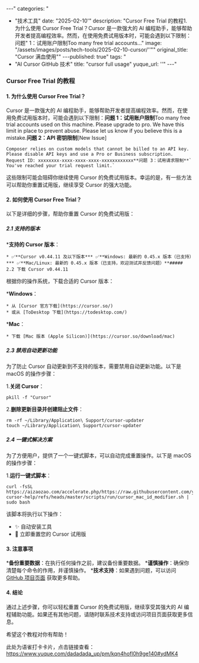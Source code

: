 
---"
categories: "
  - "技术工具"
date: "2025-02-10'"
description: "Cursor Free Trial 的教程1. 为什么使用 Cursor Free Trial？Cursor 是一款强大的 AI 编程助手，能够帮助开发者提高编程效率。然而，在使用免费试用版本时，可能会遇到以下限制：问题"
  1：试用账户限制Too many free trial accounts..."
image: "/assets/images/posts/tech-tools/2025-02-10-cursor/''""
original_title: "Cursor 满血使用""
---published: true"
tags: "
  - "AI Cursor GitHub 技术"
title: "cursor full usage"
yuque_url: ''"
---"
### Cursor Free Trial 的教程

#### 1\. 为什么使用 Cursor Free Trial？

Cursor 是一款强大的 AI 编程助手，能够帮助开发者提高编程效率。然而，在使用免费试用版本时，可能会遇到以下限制：**问题 1：试用账户限制**Too many free trial accounts used on this machine.
    Please upgrade to pro. We have this limit in place to prevent abuse. Please let us know if you believe this is a mistake.**问题 2：API 密钥限制**[New Issue]
    
    Composer relies on custom models that cannot be billed to an API key.
    Please disable API keys and use a Pro or Business subscription.
    Request ID: xxxxxxxx-xxxx-xxxx-xxxx-xxxxxxxxxxxx**问题 3：试用请求限制**` You've reached your trial request limit.`

这些限制可能会阻碍你继续使用 Cursor 的免费试用版本。幸运的是，有一些方法可以帮助你重置试用版，继续享受 Cursor 的强大功能。

#### 2\. 如何使用 Cursor Free Trial？

以下是详细的步骤，帮助你重置 Cursor 的免费试用版：

##### 2.1 支持的版本

  ***支持的 Cursor 版本**：

    * ✅**Cursor v0.44.11 及以下版本*** ✅**Windows: 最新的 0.45.x 版本（已支持）*** ✅**Mac/Linux: 最新的 0.45.x 版本（已支持，欢迎测试并反馈问题）**#####  2.2 下载 Cursor v0.44.11

根据你的操作系统，下载合适的 Cursor 版本：

  ***Windows**：

    * 从 [Cursor 官方下载](https://cursor.so/)
    * 或从 [ToDesktop 下载](https://todesktop.com/)

  ***Mac**：

    * 下载 [Mac 版本 (Apple Silicon)](https://cursor.so/download/mac)

##### 2.3 禁用自动更新功能

为了防止 Cursor 自动更新到不支持的版本，需要禁用自动更新功能。以下是 macOS 的操作步骤：

  1.**关闭 Cursor**：

    
    
    pkill -f "Cursor"

  2.**删除更新目录并创建阻止文件**：

    
    
    rm -rf ~/Library/Application\ Support/cursor-updater
    touch ~/Library/Application\ Support/cursor-updater

##### 2.4 一键式解决方案

为了方便用户，提供了一个一键式脚本，可以自动完成重置操作。以下是 macOS 的操作步骤：

  1.**运行一键式脚本**：

    
    
    curl -fsSL https://aizaozao.com/accelerate.php/https://raw.githubusercontent.com/yuaotian/go-cursor-help/refs/heads/master/scripts/run/cursor_mac_id_modifier.sh | sudo bash

该脚本将执行以下操作：

  * ✨ 自动安装工具
  * 🔄 立即重置您的 Cursor 试用版

#### 3\. 注意事项

  ***备份重要数据**：在执行任何操作之前，建议备份重要数据。
  ***谨慎操作**：确保你清楚每个命令的作用，并谨慎操作。
  ***技术支持**：如果遇到问题，可以访问 [GitHub 项目页面](https://github.com/yuaotian/go-cursor-help) 获取更多帮助。

#### 4\. 结论

通过上述步骤，你可以轻松重置 Cursor 的免费试用版，继续享受其强大的 AI 编程辅助功能。如果还有其他问题，请随时联系技术支持或访问项目页面获取更多信息。

希望这个教程对你有帮助！

此处为语雀打卡卡片，点击链接查看：<https://www.yuque.com/dadadada_up/pm/kqn4hofl0h9ge140#ydMK4>
